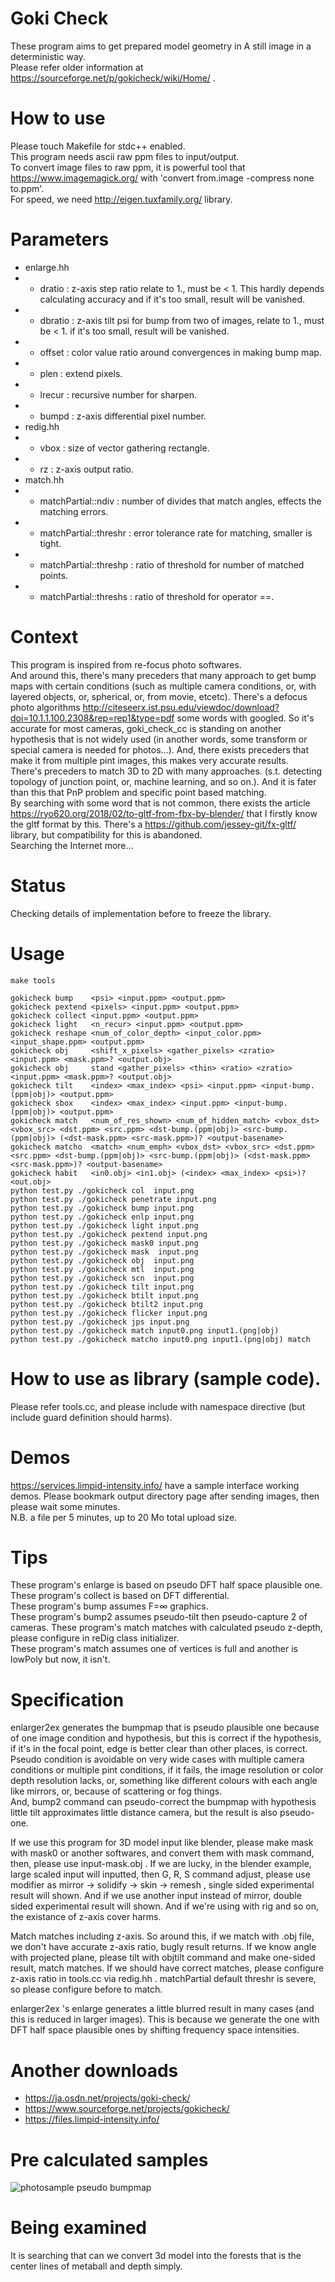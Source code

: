 # Goki Check
These program aims to get prepared model geometry in A still image in a deterministic way.  
Please refer older information at https://sourceforge.net/p/gokicheck/wiki/Home/ .

# How to use
Please touch Makefile for stdc++ enabled.  
This program needs ascii raw ppm files to input/output.  
To convert image files to raw ppm, it is powerful tool that https://www.imagemagick.org/ with 'convert from.image -compress none to.ppm'.   
For speed, we need http://eigen.tuxfamily.org/ library.

# Parameters
* enlarge.hh
* * dratio  : z-axis step ratio relate to 1., must be &lt; 1. This hardly depends calculating accuracy and if it's too small, result will be vanished.
* * dbratio : z-axis tilt psi for bump from two of images, relate to 1., must be &lt; 1. if it's too small, result will be vanished.
* * offset  : color value ratio around convergences in making bump map.
* * plen    : extend pixels.
* * lrecur  : recursive number for sharpen.
* * bumpd   : z-axis differential pixel number.
* redig.hh
* * vbox : size of vector gathering rectangle.
* * rz   : z-axis output ratio.
* match.hh
* * matchPartial::ndiv    : number of divides that match angles, effects the matching errors.
* * matchPartial::threshr : error tolerance rate for matching, smaller is tight.
* * matchPartial::threshp : ratio of threshold for number of matched points.
* * matchPartial::threshs : ratio of threshold for operator ==.

# Context
This program is inspired from re-focus photo softwares.  
And around this, there's many preceders that many approach to get bump maps with certain conditions
(such as multiple camera conditions, or, with layered objects, or, spherical, or, from movie, etcetc).
There's a defocus photo algorithms http://citeseerx.ist.psu.edu/viewdoc/download?doi=10.1.1.100.2308&rep=rep1&type=pdf some words with googled. So it's accurate for most cameras, goki_check_cc is standing on another hypothesis that is not widely used (in another words, some transform or special camera is needed for photos...). And, there exists preceders that make it from multiple pint images, this makes very accurate results.  
There's preceders to match 3D to 2D with many approaches. (s.t. detecting topology of junction point, or, machine learning, and so on.). And it is fater than this that PnP problem and specific point based matching.  
By searching with some word that is not common, there exists the article https://ryo620.org/2018/02/to-gltf-from-fbx-by-blender/ that I firstly know the gltf format by this. There's a https://github.com/jessey-git/fx-gltf/ library, but compatibility for this is abandoned.  
Searching the Internet more...

# Status
Checking details of implementation before to freeze the library.  

# Usage
    make tools
    
    gokicheck bump    <psi> <input.ppm> <output.ppm>
    gokicheck pextend <pixels> <input.ppm> <output.ppm>
    gokicheck collect <input.ppm> <output.ppm>
    gokicheck light   <n_recur> <input.ppm> <output.ppm>
    gokicheck reshape <num_of_color_depth> <input_color.ppm> <input_shape.ppm> <output.ppm>
    gokicheck obj     <shift_x_pixels> <gather_pixels> <zratio> <input.ppm> <mask.ppm>? <output.obj>
    gokicheck obj     stand <gather_pixels> <thin> <ratio> <zratio> <input.ppm> <mask.ppm>? <output.obj>
    gokicheck tilt    <index> <max_index> <psi> <input.ppm> <input-bump.(ppm|obj)> <output.ppm>
    gokicheck sbox    <index> <max_index> <input.ppm> <input-bump.(ppm|obj)> <output.ppm>
    gokicheck match   <num_of_res_shown> <num_of_hidden_match> <vbox_dst> <vbox_src> <dst.ppm> <src.ppm> <dst-bump.(ppm|obj)> <src-bump.(ppm|obj)> (<dst-mask.ppm> <src-mask.ppm>)? <output-basename>
    gokicheck matcho  <match> <num_emph> <vbox_dst> <vbox_src> <dst.ppm> <src.ppm> <dst-bump.(ppm|obj)> <src-bump.(ppm|obj)> (<dst-mask.ppm> <src-mask.ppm>)? <output-basename>
    gokicheck habit   <in0.obj> <in1.obj> (<index> <max_index> <psi>)? <out.obj>
    python test.py ./gokicheck col  input.png
    python test.py ./gokicheck penetrate input.png
    python test.py ./gokicheck bump input.png
    python test.py ./gokicheck enlp input.png
    python test.py ./gokicheck light input.png
    python test.py ./gokicheck pextend input.png
    python test.py ./gokicheck mask0 input.png
    python test.py ./gokicheck mask  input.png
    python test.py ./gokicheck obj  input.png
    python test.py ./gokicheck mtl  input.png
    python test.py ./gokicheck scn  input.png
    python test.py ./gokicheck tilt input.png
    python test.py ./gokicheck btilt input.png
    python test.py ./gokicheck btilt2 input.png
    python test.py ./gokicheck flicker input.png
    python test.py ./gokicheck jps input.png
    python test.py ./gokicheck match input0.png input1.(png|obj)
    python test.py ./gokicheck matcho input0.png input1.(png|obj) match

# How to use as library (sample code).
Please refer tools.cc, and please include with namespace directive (but include guard definition should harms).

# Demos
https://services.limpid-intensity.info/ have a sample interface working demos.
Please bookmark output directory page after sending images, then please wait some minutes.  
N.B. a file per 5 minutes, up to 20 Mo total upload size.

# Tips
These program's enlarge is based on pseudo DFT half space plausible one.  
These program's collect is based on DFT differential.  
These program's bump assumes F=∞ graphics.  
These program's bump2 assumes pseudo-tilt then pseudo-capture 2 of cameras.
These program's match matches with calculated pseudo z-depth, please configure in reDig class initializer.  
These program's match assumes one of vertices is full and another is lowPoly but now, it isn't.

# Specification
enlarger2ex generates the bumpmap that is pseudo plausible one because of one image condition and hypothesis, but this is correct if the hypothesis, if it's in the focal point, edge is better clear than other places, is correct.  
Pseudo condition is avoidable on very wide cases with multiple camera conditions or multiple pint conditions,
if it fails, the image resolution or color depth resolution lacks, or, something like different colours with each angle like mirrors, or, because of scattering or fog things.  
And, bump2 command can pseudo-correct the bumpmap with hypothesis little tilt approximates little distance camera, but the result is also pseudo-one.

If we use this program for 3D model input like blender, please make mask with mask0 or another softwares, and convert them
with mask command, then, please use input-mask.obj . If we are lucky, in the blender example, large scaled input will inputted,
then G, R, S command adjust, please use modifier as mirror -> solidify -> skin -> remesh , single sided experimental result
will shown. And if we use another input instead of mirror, double sided experimental result will shown.
And if we're using with rig and so on, the existance of z-axis cover harms.

Match matches including z-axis. So around this, if we match with .obj file, we don't have accurate z-axis ratio,
bugly result returns. If we know angle with projected plane, please tilt with objtilt command and make one-sided result,
match matches. If we should have correct matches, please configure z-axis ratio in tools.cc via redig.hh .
matchPartial default threshr is severe, so please configure before to match.

enlarger2ex 's enlarge generates a little blurred result in many cases (and this is reduced in larger images).
This is because we generate the one with DFT half space plausible ones by shifting frequency space intensities.

# Another downloads
* https://ja.osdn.net/projects/goki-check/
* https://www.sourceforge.net/projects/gokicheck/
* https://files.limpid-intensity.info/

# Pre calculated samples
![photosample pseudo bumpmap](https://files.limpid-intensity.info/photosample-bump.png)

# Being examined
It is searching that can we convert 3d model into the forests that is the center lines of metaball and depth simply.

